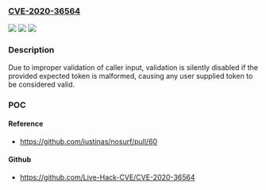### [CVE-2020-36564](https://cve.mitre.org/cgi-bin/cvename.cgi?name=CVE-2020-36564)
![](https://img.shields.io/static/v1?label=Product&message=github.com%2Fjustinas%2Fnosurf&color=blue)
![](https://img.shields.io/static/v1?label=Version&message=0%3C%201.1.1%20&color=brighgreen)
![](https://img.shields.io/static/v1?label=Vulnerability&message=CWE%20345%3A%20Insufficient%20Verification%20of%20Data%20Authenticity&color=brighgreen)

### Description

Due to improper validation of caller input, validation is silently disabled if the provided expected token is malformed, causing any user supplied token to be considered valid.

### POC

#### Reference
- https://github.com/justinas/nosurf/pull/60

#### Github
- https://github.com/Live-Hack-CVE/CVE-2020-36564

